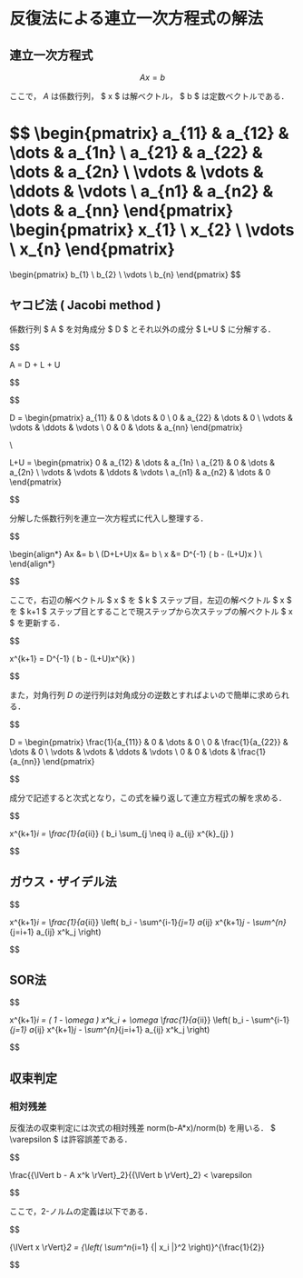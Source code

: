 # 反復法による連立一次方程式の解法


## 連立一次方程式

$$
Ax = b
$$

ここで， $A$ は係数行列， $ x $ は解ベクトル， $ b $ は定数ベクトルである．

$$
\begin{pmatrix} 
    a_{11} & a_{12} & \dots  & a_{1n} \\
    a_{21} & a_{22} & \dots  & a_{2n} \\
    \vdots & \vdots & \ddots & \vdots \\
    a_{n1} & a_{n2} & \dots  & a_{nn}
\end{pmatrix}
\begin{pmatrix} 
    x_{1} \\
    x_{2} \\
    \vdots \\
    x_{n}
\end{pmatrix}
=
\begin{pmatrix} 
    b_{1} \\
    b_{2} \\
    \vdots \\
    b_{n}
\end{pmatrix}
$$


##  ヤコビ法 ( Jacobi method )

係数行列 $ A $ を対角成分 $ D $ とそれ以外の成分 $ L+U $ に分解する．

$$

A = D + L + U

$$


$$

D = 
\begin{pmatrix} 
    a_{11} & 0 & \dots  & 0 \\
    0 & a_{22} & \dots  & 0 \\
    \vdots & \vdots & \ddots & \vdots \\
    0 & 0 & \dots  & a_{nn}
\end{pmatrix}

\\

L+U =
\begin{pmatrix} 
    0 & a_{12} & \dots  & a_{1n} \\
    a_{21} & 0 & \dots  & a_{2n} \\
    \vdots & \vdots & \ddots & \vdots \\
    a_{n1} & a_{n2} & \dots  & 0
\end{pmatrix}

$$

分解した係数行列を連立一次方程式に代入し整理する．

$$

\begin{align*}
Ax &= b \\
(D+L+U)x &= b \\
x &= D^{-1} ( b - (L+U)x ) \\
\end{align*}

$$

ここで，右辺の解ベクトル $ x $ を $ k $ ステップ目，左辺の解ベクトル $ x $ を $ k+1 $ ステップ目とすることで現ステップから次ステップの解ベクトル $ x $ を更新する．

$$

x^{k+1} = D^{-1} ( b - (L+U)x^{k} )

$$


また，対角行列 $D$ の逆行列は対角成分の逆数とすればよいので簡単に求められる．

$$

D = 
\begin{pmatrix} 
    \frac{1}{a_{11}} & 0 & \dots  & 0 \\
    0 & \frac{1}{a_{22}} & \dots  & 0 \\
    \vdots & \vdots & \ddots & \vdots \\
    0 & 0 & \dots  & \frac{1}{a_{nn}}
\end{pmatrix}

$$


成分で記述すると次式となり，この式を繰り返して連立方程式の解を求める．

$$

x^{k+1}_i = \frac{1}{a_{ii}} ( b_i \sum_{j \neq i} a_{ij} x^{k}_{j} )

$$





## ガウス・ザイデル法

$$

x^{k+1}_i = \frac{1}{a_{ii}} \left( b_i - \sum^{i-1}_{j=1} a_{ij} x^{k+1}_j - \sum^{n}_{j=i+1} a_{ij} x^k_j \right)

$$


## SOR法

$$

x^{k+1}_i =
( 1 - \omega ) x^k_i +
\omega \frac{1}{a_{ii}} \left( b_i - \sum^{i-1}_{j=1} a_{ij} x^{k+1}_j - \sum^{n}_{j=i+1} a_{ij} x^k_j \right)

$$



## 収束判定

### 相対残差

反復法の収束判定には次式の相対残差 norm(b-A*x)/norm(b) を用いる． $ \varepsilon $ は許容誤差である．

$$

\frac{{\lVert b - A x^k \rVert}_2}{{\lVert b \rVert}_2} < \varepsilon

$$

ここで，2-ノルムの定義は以下である．

$$

{\lVert x \rVert}_2 = {\left( \sum^n_{i=1} {| x_i |}^2  \right)}^{\frac{1}{2}}

$$
